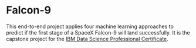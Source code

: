 # Falcon-9
This end-to-end project applies four machine learning approaches to predict if the first stage of a SpaceX Falcon-9 will land successfully. It is the capstone project for the [IBM Data Science Professional Certificate](https://www.coursera.org/learn/applied-data-science-capstone/home/info).
